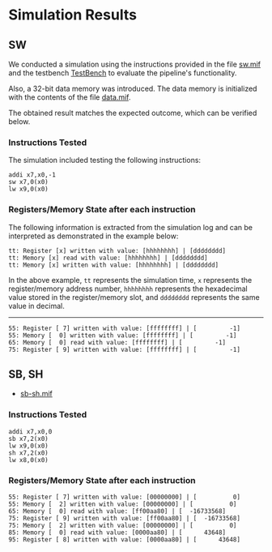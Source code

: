 # Simulation Results

## SW

We conducted a simulation using the instructions provided in the file [sw.mif](sw.mif) and the testbench [TestBench](/verif/TestBench.sv) to evaluate the pipeline's functionality.

Also, a 32-bit data memory was introduced. The data memory is initialized with the contents of the file [data.mif](data.mif).

The obtained result matches the expected outcome, which can be verified below.

### Instructions Tested

The simulation included testing the following instructions:

```assembly
addi x7,x0,-1
sw x7,0(x0)
lw x9,0(x0)
```

### Registers/Memory State after each instruction

The following information is extracted from the simulation log and can be interpreted as demonstrated in the example below:

```shell
tt: Register [x] written with value: [hhhhhhhh] | [dddddddd]
tt: Memory [x] read with value: [hhhhhhhh] | [dddddddd]
tt: Memory [x] written with value: [hhhhhhhh] | [dddddddd]
```

In the above example, `tt` represents the simulation time, `x` represents the register/memory address number, `hhhhhhhh` represents the hexadecimal value stored in the register/memory slot, and `dddddddd` represents the same value in decimal.

---

```shell
55: Register [ 7] written with value: [ffffffff] | [         -1]
55: Memory [  0] written with value: [ffffffff] | [         -1]
65: Memory [  0] read with value: [ffffffff] | [         -1]
75: Register [ 9] written with value: [ffffffff] | [         -1]
```

## SB, SH

- [sb-sh.mif](sb-sh.mif)

### Instructions Tested

```assembly
addi x7,x0,0
sb x7,2(x0)
lw x9,0(x0)
sh x7,2(x0)
lw x8,0(x0)
```

### Registers/Memory State after each instruction

```shell
55: Register [ 7] written with value: [00000000] | [          0]
55: Memory [  2] written with value: [00000000] | [          0]
65: Memory [  0] read with value: [ff00aa80] | [  -16733568]
75: Register [ 9] written with value: [ff00aa80] | [  -16733568]
75: Memory [  2] written with value: [00000000] | [          0]
85: Memory [  0] read with value: [0000aa80] | [      43648]
95: Register [ 8] written with value: [0000aa80] | [      43648]
```
